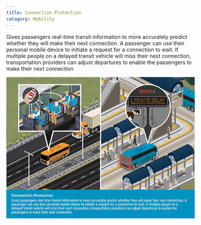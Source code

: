 ```yaml
---
title: Connection Protection
catagory: Mobility
---
```


Gives passengers real-time transit information to more accurately predict whether they will make their next connection. A passenger can use their personal mobile device to initiate a request for a connection to wait. If multiple people on a delayed transit vehicle will miss their next connection, transportation providers can adjust departures to enable the passengers to make their next connection

![Connection Protection](/src/assets/images/infographics/CV_ConnectionProtection.png)